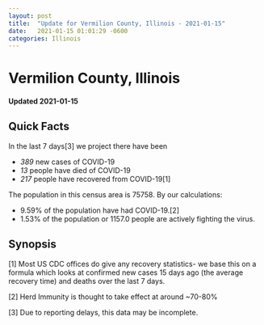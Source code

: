 ```yaml
---
layout: post
title:  "Update for Vermilion County, Illinois - 2021-01-15"
date:   2021-01-15 01:01:29 -0600
categories: Illinois
---
```


# Vermilion County, Illinois
#### Updated 2021-01-15

## Quick Facts

In the last 7 days[3] we project there have been
- *389* new cases of COVID-19
- *13* people have died of COVID-19
- *217* people have recovered from COVID-19[1]

The population in this census area is 75758. By our calculations:
- 9.59% of the population have had COVID-19.[2]
- 1.53% of the population or 1157.0 people are actively fighting the virus.

## Synopsis




[1] Most US CDC offices do give any recovery statistics- we base this on a formula which looks at confirmed new cases
15 days ago (the average recovery time) and deaths over the last 7 days.

[2] Herd Immunity is thought to take effect at around ~70-80%

[3] Due to reporting delays, this data may be incomplete.
 
    